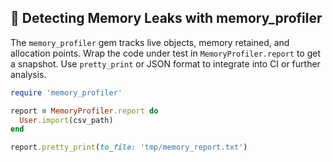 ## 🧠 Detecting Memory Leaks with memory_profiler
The `memory_profiler` gem tracks live objects, memory retained, and allocation points. Wrap the code under test in `MemoryProfiler.report` to get a snapshot. Use `pretty_print` or JSON format to integrate into CI or further analysis.

```ruby
require 'memory_profiler'

report = MemoryProfiler.report do
  User.import(csv_path)
end

report.pretty_print(to_file: 'tmp/memory_report.txt')
```